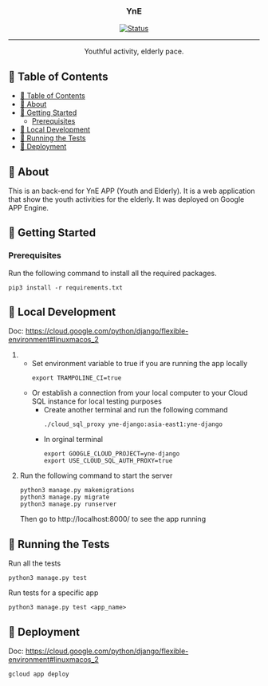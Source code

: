 <!-- <p align="center">
  <a href="" rel="noopener">
 <img width=200px height=200px src="https://i.imgur.com/6wj0hh6.jpg" alt="Project logo"></a>
</p> -->

<h3 align="center">YnE</h3>

<div align="center">

[![Status](https://img.shields.io/badge/status-active-success.svg)]()

</div>

---

<p align="center"> Youthful activity, elderly pace.
    <br> 
</p>

## 📝 Table of Contents

- [📝 Table of Contents](#-table-of-contents)
- [🧐 About ](#-about-)
- [🏁 Getting Started ](#-getting-started-)
  - [Prerequisites](#prerequisites)
- [🎈 Local Development ](#-local-development-)
- [🔧 Running the Tests ](#-running-the-tests-)
- [🚀 Deployment ](#-deployment-)

## 🧐 About <a name = "about"></a>

This is an back-end for YnE APP (Youth and Elderly). 
It is a web application that show the youth activities for the elderly.
It was deployed on Google APP Engine.

## 🏁 Getting Started <a name = "getting_started"></a>

### Prerequisites

Run the following command to install all the required packages.

```
pip3 install -r requirements.txt
```



## 🎈 Local Development <a name="usage"></a>
Doc: https://cloud.google.com/python/django/flexible-environment#linuxmacos_2
1.  - Set environment variable to true if you are running the app locally
      ```
      export TRAMPOLINE_CI=true
      ```
    - Or establish a connection from your local computer to your Cloud SQL instance for local testing purposes
      - Create another terminal and run the following command
        ```
        ./cloud_sql_proxy yne-django:asia-east1:yne-django
        ```
      - In orginal terminal
        ```
        export GOOGLE_CLOUD_PROJECT=yne-django
        export USE_CLOUD_SQL_AUTH_PROXY=true
        ```

2.  Run the following command to start the server
    ```
    python3 manage.py makemigrations
    python3 manage.py migrate
    python3 manage.py runserver
    ```
    Then go to http://localhost:8000/ to see the app running


## 🔧 Running the Tests <a name = "tests"></a>

Run all the tests
```
python3 manage.py test
```

Run tests for a specific app
```
python3 manage.py test <app_name>
```


## 🚀 Deployment <a name = "deployment"></a>

Doc: https://cloud.google.com/python/django/flexible-environment#linuxmacos_2
```
gcloud app deploy
```


